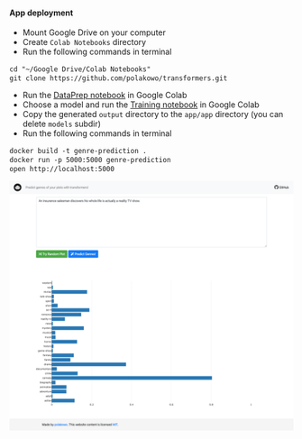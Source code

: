 #### App deployment

- Mount Google Drive on your computer
- Create `Colab Notebooks` directory
- Run the following commands in terminal
```
cd "~/Google Drive/Colab Notebooks"
git clone https://github.com/polakowo/transformers.git
```
- Run the [DataPrep notebook](https://nbviewer.jupyter.org/github/polakowo/transformers/blob/master/MoviePlots/DataPrep.ipynb) in Google Colab
- Choose a model and run the [Training notebook](https://nbviewer.jupyter.org/github/polakowo/transformers/blob/master/MoviePlots/genre_prediction/RoBERTa/Training.ipynb) in Google Colab
- Copy the generated `output` directory to the `app/app` directory (you can delete `models` subdir)
- Run the following commands in terminal
```
docker build -t genre-prediction .
docker run -p 5000:5000 genre-prediction
open http://localhost:5000
```

![Web app screenshot](app.png)
